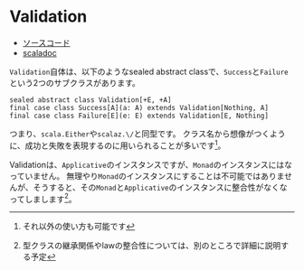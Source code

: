 # Validation

- [ソースコード](https://github.com/scalaz/scalaz/blob/v7.2.19/core/src/main/scala/scalaz/Validation.scala)
- [scaladoc](https://static.javadoc.io/org.scalaz/scalaz_2.12/7.2.19/scalaz/Validation.html)


`Validation`自体は、以下のようなsealed abstract classで、`Success`と`Failure`という2つのサブクラスがあります。

```tut:silent
sealed abstract class Validation[+E, +A]
final case class Success[A](a: A) extends Validation[Nothing, A]
final case class Failure[E](e: E) extends Validation[E, Nothing]
```

つまり、`scala.Either`や`scalaz.\/`と同型です。
クラス名から想像がつくように、成功と失敗を表現するのに用いられることが多いです[^success-failure]。

Validationは、`Applicative`のインスタンスですが、`Monad`のインスタンスにはなっていません。
無理やり`Monad`のインスタンスにすることは不可能ではありませんが、そうすると、その`Monad`と`Applicative`のインスタンスに整合性がなくなってしまします[^consistent-monad-applicative]。


[^success-failure]: それ以外の使い方も可能です
[^consistent-monad-applicative]: 型クラスの継承関係やlawの整合性については、別のところで詳細に説明する予定
